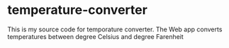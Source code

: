 # temperature-converter
This is my source code for temporature converter. The Web app converts temperatures between degree Celsius and degree Farenheit
